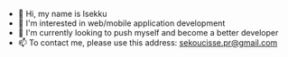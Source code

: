 - 👋 Hi, my name is Isekku
- 👀 I'm interested in web/mobile application development
- 🌱 I'm currently looking to push myself and become a better developer
- 📫 To contact me, please use this address: sekoucisse.pr@gmail.com

<!---
Isekku/Isekku is a ✨ special ✨ repository because its `README.md` (this file) appears on your GitHub profile.
You can click the Preview link to take a look at your changes.
--->
